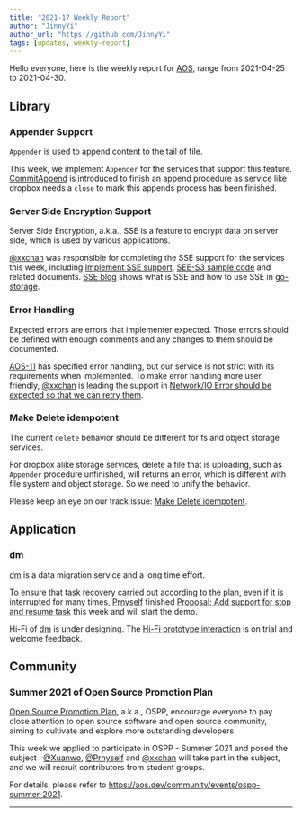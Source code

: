 ```yaml
---
title: "2021-17 Weekly Report"
author: "JinnyYi"
author_url: "https://github.com/JinnyYi"
tags: [updates, weekly-report]
---
```


Hello everyone, here is the weekly report for [AOS](https://aos.dev), range from 2021-04-25 to 2021-04-30.

## Library

### Appender Support

`Appender` is used to append content to the tail of file.

This week, we implement `Appender` for the services that support this feature. [CommitAppend](https://github.com/aos-dev/specs/blob/master/rfcs/0-commit-append.md) is introduced to finish an append procedure as service like dropbox needs a `close` to mark this appends process has been finished.

### Server Side Encryption Support

Server Side Encryption, a.k.a., SSE is a feature to encrypt data on server side, which is used by various applications. 

 [@xxchan](https://github.com/xxchan) was responsible for completing the SSE support for the services this week, including [Implement SSE support](https://github.com/aos-dev/go-storage/issues/523), [SEE-S3 sample code](https://github.com/aos-dev/go-storage-example/blob/master/sse_s3.go) and related documents. [SSE blog](https://aos.dev/blog/2021/04/27/sse) shows what is SSE and how to use SSE in [go-storage].

### Error Handling

Expected errors are errors that implementer expected. Those errors should be defined with enough comments and any changes to them should be documented. 

[AOS-11](https://github.com/aos-dev/specs/blob/master/rfcs/11-error-handling.md) has specified error handling, but our service is not strict with its requirements when implemented. To make error handling more user friendly, [@xxchan](https://github.com/xxchan) is leading the support in [Network/IO Error should be expected so that we can retry them](https://github.com/aos-dev/go-storage/issues/145). 

### Make Delete idempotent

The current `delete` behavior should be different for fs and object storage services. 

For dropbox alike storage services, delete a file that is uploading, such as `Appender` procedure unfinished, will returns an error, which is different with file system and object storage. So we need to unify the behavior.

Please keep an eye on our track issue: [Make Delete idempotent](https://github.com/aos-dev/go-storage/issues/551).

## Application

### dm

[dm] is a data migration service and a long time effort.

To ensure that task recovery carried out according to the plan, even if it is interrupted for many times, [Prnyself](https://github.com/Prnyself) finished [Proposal: Add support for stop and resume task](https://hackmd.io/@lance-ren/BJM1e2fw_) this week and will start the demo.

Hi-Fi  of [dm] is under designing. The [Hi-Fi prototype interaction](https://www.figma.com/proto/tZBW1fMDLlcdFpaHJYih9B/Data-Migration-Prototype?page-id=1060%3A51&node-id=1060%3A14951&viewport=3370%2C1130%2C0.125&scaling=min-zoom) is on trial and welcome feedback.

## Community

### Summer 2021 of Open Source Promotion Plan

[Open Source Promotion Plan](https://summer.iscas.ac.cn/), a.k.a., OSPP, encourage everyone to pay close attention to open source software and open source community, aiming to cultivate and explore more outstanding developers.

This week we applied to participate in OSPP - Summer 2021 and posed the subject . [@Xuanwo](https://github.com/Xuanwo), [@Prnyself](https://github.com/Prnyself) and [@xxchan](https://github.com/xxchan) will take part in the subject, and we will recruit contributors from student groups.

For details, please refer to <https://aos.dev/community/events/ospp-summer-2021>.

---

[go-storage]: https://github.com/aos-dev/go-storage
[dm]: https://github.com/aos-dev/dm
